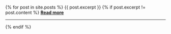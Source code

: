 {% for post in site.posts %}
    {{ post.excerpt }}
    {% if post.excerpt != post.content %}
    <a href="{{ site.baseurl }}{{ post.url }}" style="font-weight:bold">Read more</a>
    <hr>
{% endif %}
